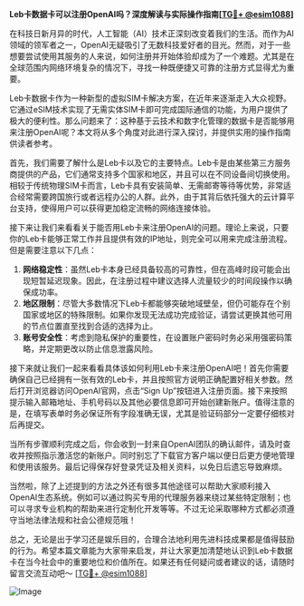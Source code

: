 **Leb卡数据卡可以注册OpenAI吗？深度解读与实际操作指南[[TG💪+ @esim1088](https://t.me/s/esim1088)]**

在科技日新月异的时代，人工智能（AI）技术正深刻改变着我们的生活。而作为AI领域的领军者之一，OpenAI无疑吸引了无数科技爱好者的目光。然而，对于一些想要尝试使用其服务的人来说，如何注册并开始体验却成为了一个难题。尤其是在全球范围内网络环境复杂的情况下，寻找一种既便捷又可靠的注册方式显得尤为重要。

Leb卡数据卡作为一种新型的虚拟SIM卡解决方案，在近年来逐渐走入大众视野。它通过eSIM技术实现了无需实体SIM卡即可完成国际通信的功能，为用户提供了极大的便利性。那么问题来了：这种基于云技术和数字化管理的数据卡是否能够用来注册OpenAI呢？本文将从多个角度对此进行深入探讨，并提供实用的操作指南供读者参考。

首先，我们需要了解什么是Leb卡以及它的主要特点。Leb卡是由某些第三方服务商提供的产品，它们通常支持多个国家和地区，并且可以在不同设备间切换使用。相较于传统物理SIM卡而言，Leb卡具有安装简单、无需邮寄等待等优势，非常适合经常需要跨国旅行或者远程办公的人群。此外，由于其背后依托强大的云计算平台支持，使得用户可以获得更加稳定流畅的网络连接体验。

接下来让我们来看看关于能否用Leb卡来注册OpenAI的问题。理论上来说，只要你的Leb卡能够正常工作并且提供有效的IP地址，则完全可以用来完成注册流程。但是需要注意以下几点：

1. **网络稳定性**：虽然Leb卡本身已经具备较高的可靠性，但在高峰时段可能会出现短暂延迟现象。因此，在注册过程中建议选择人流量较少的时间段操作以确保成功率。
2. **地区限制**：尽管大多数情况下Leb卡都能够突破地域壁垒，但仍可能存在个别国家或地区的特殊限制。如果你发现无法成功完成验证，请尝试更换其他可用的节点位置直至找到合适的选择为止。
3. **账号安全性**：考虑到隐私保护的重要性，在设置账户密码时务必采用强密码策略，并定期更改以防止信息泄露风险。

接下来就让我们一起来看看具体该如何利用Leb卡来注册OpenAI吧！首先你需要确保自己已经拥有一张有效的Leb卡，并且按照官方说明正确配置好相关参数。然后打开浏览器访问OpenAI官网，点击“Sign Up”按钮进入注册页面。接下来按照提示输入邮箱地址、手机号码以及其他必要信息即可开始创建新账户。值得注意的是，在填写表单时务必保证所有字段准确无误，尤其是验证码部分一定要仔细核对后再提交。

当所有步骤顺利完成之后，你会收到一封来自OpenAI团队的确认邮件，请及时查收并按照指示激活您的新账户。同时别忘了下载官方客户端以便日后更方便地管理和使用该服务。最后记得保存好登录凭证及相关资料，以免日后遗忘导致麻烦。

当然啦，除了上述提到的方法之外还有很多其他途径可以帮助大家顺利接入OpenAI生态系统。例如可以通过购买专用的代理服务器来绕过某些特定限制；也可以寻求专业机构的帮助来进行定制化开发等等。不过无论采取哪种方式都必须遵守当地法律法规和社会公德规范哦！

总之，无论是出于学习还是娱乐目的，合理合法地利用先进科技成果都是值得鼓励的行为。希望本篇文章能为大家带来启发，并让大家更加清楚地认识到Leb卡数据卡在当今社会中的重要地位和价值所在。如果还有任何疑问或者建议的话，请随时留言交流互动吧～ [[TG💪+ @esim1088](https://t.me/s/esim1088)]

![Image](https://i.postimg.cc/4NQfJmqS/Snipaste-2025-05-13-00-14-12.png)